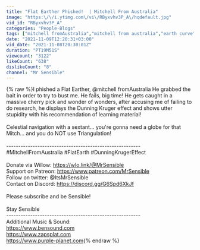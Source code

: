 ```yaml
---
title: "Flat Earther Phished!  | Mitchell From Australia"
image: "https:\/\/i.ytimg.com\/vi\/RByxvhv3P_A\/hqdefault.jpg"
vid_id: "RByxvhv3P_A"
categories: "People-Blogs"
tags: ["mitchell fromAustralia","mitchell from australia","earth curve"]
date: "2021-11-09T12:20:31+03:00"
vid_date: "2021-11-08T20:30:01Z"
duration: "PT19M51S"
viewcount: "3122"
likeCount: "638"
dislikeCount: "8"
channel: "Mr Sensible"
---
```

{% raw %}I phished a Flat Earther, @mitchell fromAustralia  He grabbed the bait in order to try to bust me. He fails, big time! He gets caught in a massive cherry pick and wonder of wonders, after accusing me of failing to do research, he displays the Dunning Kruger effect and shows utter stupidity with his recommendation of learning material!<br /><br />Celestial navigation with a sextant... you're gonna need a globe for that Mitch... and you do NOT use Triangulation!<br /><br /> --------------------------------------------------------<br />#MitchellFromAustralia #FlatEarth #DunningKrugerEffect<br /><br />Donate via Willow: <a rel="nofollow" target="blank" href="https://wlo.link/@MrSensible">https://wlo.link/@MrSensible</a><br />Support on Patreon: <a rel="nofollow" target="blank" href="https://www.patreon.com/MrSensible">https://www.patreon.com/MrSensible</a><br />Follow on twitter: @ItsMrSensible<br />Contact on Discord: <a rel="nofollow" target="blank" href="https://discord.gg/G6Spd6XkJf​">https://discord.gg/G6Spd6XkJf​</a><br /><br />Please subscribe and be Sensible!<br /><br />Stay Sensible<br />--------------------------------------------------------<br />Additional Music &amp; Sound:<br /><a rel="nofollow" target="blank" href="https://www.bensound.com">https://www.bensound.com</a><br /><a rel="nofollow" target="blank" href="https://www.zapsplat.com">https://www.zapsplat.com</a><br /><a rel="nofollow" target="blank" href="https://www.purple-planet.com">https://www.purple-planet.com</a>{% endraw %}
